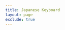 ```yaml
---
title: Japanese Keyboard
layout: page
exclude: true
---
```



<!--stackedit_data:
eyJoaXN0b3J5IjpbLTE2MTEzNzQ5MTVdfQ==
-->